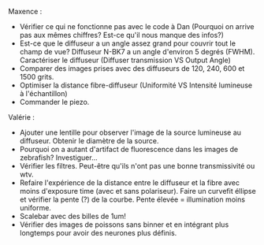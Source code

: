 Maxence :

- Vérifier ce qui ne fonctionne pas avec le code à Dan (Pourquoi on arrive pas aux mêmes chiffres? Est-ce qu'il nous manque des infos?)
- Est-ce que le diffuseur a un angle assez grand pour couvrir tout le champ de vue? Diffuseur N-BK7 a un angle d'environ 5 degrés (FWHM). Caractériser le diffuseur (Diffuser transmission VS Output Angle)
- Comparer des images prises avec des diffuseurs de 120, 240, 600 et 1500 grits.
- Optimiser la distance fibre-diffuseur (Uniformité VS Intensité lumineuse à l'échantillon)
- Commander le piezo. 

Valérie :

- Ajouter une lentille pour observer l'image de la source lumineuse au diffuseur. Obtenir le diamètre de la source. 
- Pourquoi on a autant d'artifact de fluorescence dans les images de zebrafish? Investiguer... 
- Vérifier les filtres. Peut-être qu'ils n'ont pas une bonne transmissivité ou wtv. 
- Refaire l'expérience de la distance entre le diffuseur et la fibre avec moins d'exposure time (avec et sans polariseur). Faire un curvefit éllipse et vérifier la pente (?) de la courbe. Pente élevée = illumination moins uniforme. 
- Scalebar avec des billes de 1um! 
- Vérifier des images de poissons sans binner et en intégrant plus longtemps pour avoir des neurones plus définis. 
